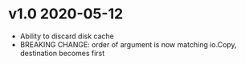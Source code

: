 # v1.0 2020-05-12

* Ability to discard disk cache
* BREAKING CHANGE: order of argument is now matching io.Copy, destination becomes first
